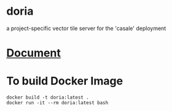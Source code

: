 # doria
a project-specific vector tile server for the 'casale' deployment

# [Document](https://hackmd.io/s/rJm3Cb5nE)

# To build Docker Image
```console
docker build -t doria:latest .
docker run -it --rm doria:latest bash
```
